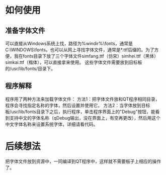 # 如何使用

## 准备字体文件
可以直接从Windows系统上找，路径为%windir%\fonts，通常是C:\WINDOWS\fonts。也可以从网上寻找字体文件，通常是*.ttf后缀的。为了方便，我在fonts目录下放了三个字体文件simfang.ttf（仿宋）simhei.ttf（黑体）simkai.ttf（楷体），可以直接拿来使用。
这些字体文件需要放到目标板的/usr/lib/fonts/目录下。

## 程序解释
程序用了两种方法来加载字体文件：
方法1：把字体文件放和QT程序相同目录，程序会寻找指定名称的字体，然后设置并使用它。
方法2：当字体放到目标板/usr/lib/fonts目录下之后，执行程序，单击程序界面上的"Debug"按钮，能看到支持中文的字体名称（qDebug输出，没在界面上，有空再更改），然后用这个中文字体名称来设置系统字体，详细请看代码。

# 后续想法
把字体文件放到资源中，一同编译到QT程序中，这样就不需要板子上相应的操作了。


